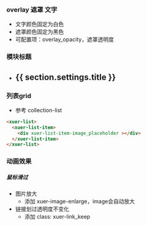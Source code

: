 ### overlay 遮罩 文字
  - 文字颜色固定为白色
  - 遮罩颜色固定为黑色
  - 可配置项：overlay_opacity，遮罩透明度

### 模块标题
  - <h2 class="xuer-h2 xuer-section-title">{{ section.settings.title }}</h2>

### 列表grid
  - 参考 collection-list
  ``` html
  <xuer-list>
    <xuer-list-item>
      <div xuer-list-item-image_placeholder ></div>
    </xuer-list-item>
  </xuer-list>
  ```

### 动画效果

##### 鼠标滑过
  - 图片放大
    - 添加 xuer-image-enlarge，image会自动放大
  - 链接划过透明度不变化
    - 添加 class: xuer-link_keep